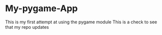 # My-pygame-App
This is my first attempt at using the pygame module
This is a check to see that my repo updates